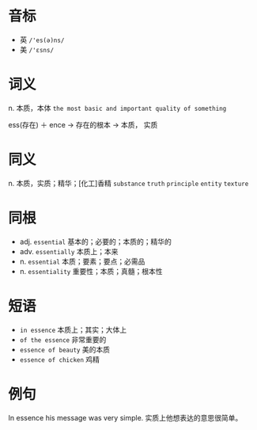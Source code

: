 # 音标

- 英 `/'es(ə)ns/`
- 美 `/'ɛsns/`

# 词义

n. 本质，本体
`the most basic and important quality of something`



ess(存在) ＋ ence → 存在的根本 → 本质， 实质

# 同义

n. 本质，实质；精华；[化工]香精
`substance` `truth` `principle` `entity` `texture`

# 同根

- adj. `essential` 基本的；必要的；本质的；精华的
- adv. `essentially` 本质上；本来
- n. `essential` 本质；要素；要点；必需品
- n. `essentiality` 重要性；本质；真髓；根本性

# 短语

- `in essence` 本质上；其实；大体上
- `of the essence` 非常重要的
- `essence of beauty` 美的本质
- `essence of chicken` 鸡精

# 例句

In essence his message was very simple.
实质上他想表达的意思很简单。


